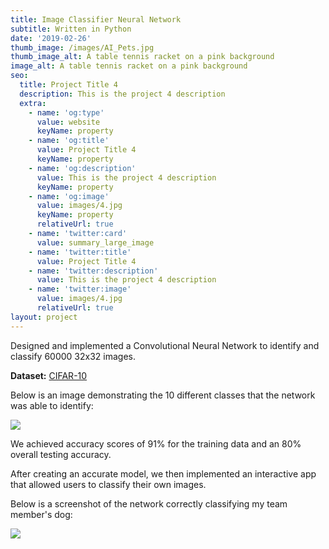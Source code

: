 ```yaml
---
title: Image Classifier Neural Network
subtitle: Written in Python
date: '2019-02-26'
thumb_image: /images/AI_Pets.jpg
thumb_image_alt: A table tennis racket on a pink background
image_alt: A table tennis racket on a pink background
seo:
  title: Project Title 4
  description: This is the project 4 description
  extra:
    - name: 'og:type'
      value: website
      keyName: property
    - name: 'og:title'
      value: Project Title 4
      keyName: property
    - name: 'og:description'
      value: This is the project 4 description
      keyName: property
    - name: 'og:image'
      value: images/4.jpg
      keyName: property
      relativeUrl: true
    - name: 'twitter:card'
      value: summary_large_image
    - name: 'twitter:title'
      value: Project Title 4
    - name: 'twitter:description'
      value: This is the project 4 description
    - name: 'twitter:image'
      value: images/4.jpg
      relativeUrl: true
layout: project
---
```

Designed and implemented a Convolutional Neural Network to identify and classify 60000 32x32 images.

**Dataset:** [CIFAR-10](https://www.cs.toronto.edu/~kriz/cifar.html)

Below is an image demonstrating the 10 different classes that the network was able to identify:

![](/images/CIFAR.JPG)

We achieved accuracy scores of 91% for the training data and an 80% overall testing accuracy.

After creating an accurate model, we then implemented an interactive app that allowed users to classify their own images.

Below is a screenshot of the network correctly classifying my team member's dog:

![](/images/AI_Dog-67270b0f.PNG)
